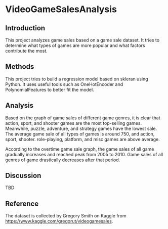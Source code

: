# VideoGameSalesAnalysis
## Introduction
This project analyzes game sales based on a game sale dataset. It tries to determine what types of games are more popular and what factors contribute the most. 
## Methods
This project tries to build a regression model based on skleran using Python. It uses useful tools such as OneHotEncoder and PolynomialFeatures to better fit the model.
## Analysis
Based on the graph of game sales of different game genres, it is clear that action, sport, and shooter games are the most top-selling games. Meanwhile, puzzle, adventure, and strategy games have the lowest sale. The average game sale of all types of games is around 750, and action, sport, shooter. role-playing, platform, and misc games are above average.

According to the overtime game sale graph, the game sales of all game gradually increases and reached peak from 2005 to 2010. Game sales of all genres of game drastically decreases after that period. 
## Discussion
TBD
## Reference
The dataset is collected by Gregory Smith on Kaggle from https://www.kaggle.com/gregorut/videogamesales. 

